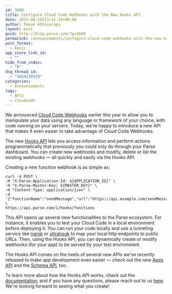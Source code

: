```yaml
---
id: 3609
title: Configure Cloud Code Webhooks with the New Hooks API
date: 2015-06-16T13:51:14+00:00
author: Pavan Athivarapu
layout: post
guid: http://blog.parse.com/?p=3609
permalink: /announcements/configure-cloud-code-webhooks-with-the-new-hooks-api/
post_format:
  - basic
app_store_link_id:
  - ""
hide_from_index:
  - "0"
dsq_thread_id:
  - "3854130529"
categories:
  - Announcements
tags:
  - APIs
  - cloudcode
---
```

We announced [Cloud Code Webhooks](http://blog.parse.com/announcements/introducing-cloud-code-webhooks/) earlier this year to allow you to manipulate your data using any language or framework of your choice, with code running on your servers. Today, we're happy to introduce a new API that makes it even easier to take advantage of Cloud Code Webhooks.

The new [Hooks API](https://parse.com/docs/rest/guide#hooks) lets you access information and perform actions programmatically that previously you could only do through your Parse dashboard. You can create new webhooks and modify, delete or list the existing webhooks — all quickly and easily via the Hooks API.

Creating a new function webhook is as simple as:

<pre class="line-numbers"><code class="language-bash">curl -X POST \
-H "X-Parse-Application-Id: ${APPLICATION_ID}" \
-H "X-Parse-Master-Key: ${MASTER_KEY}" \ 
-H "Content-Type: application/json" \ 
-d '{"functionName":"sendMessage","url":"https://api.example.com/sendMessage"}' \
https://api.parse.com/1/hooks/functions</code></pre>

This API opens up several new functionalities to the Parse ecosystem. For instance, it enables you to test your Cloud Code in a local environment before deploying it. You can run your code locally and use a tunneling service like [ngrok](https://ngrok.com/) or [ultrahook](http://www.ultrahook.com/) to map your local http endpoints to public URLs. Then, using the Hooks API, you can dynamically create or modify webhooks (for your app) to be served by your test environment.

The Hooks API comes on the heels of several new APIs we've recently released to make app development even easier — check out the new [Apps API](http://blog.parse.com/announcements/create-parse-apps-with-the-new-apps-api/) and the [Schema API](http://blog.parse.com/announcements/releasing-the-schema-api/), too.

To learn more about how the Hooks API works, check out the [documentation](https://parse.com/docs/rest/guide#hooks), and if you have any questions, please reach out to us [here](https://parse.com/help). We're looking forward to seeing what you create!